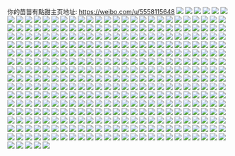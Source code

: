 你的苗苗有點甜主页地址: https://weibo.com/u/5558115648 
![](https://wx4.sinaimg.cn/mw2000/00649hMAly1h9in909psnj31ny1ny4qp.jpg) 
![](https://wx4.sinaimg.cn/mw2000/00649hMAly1h9in911dwzj31ei1eiwom.jpg) 
![](https://wx4.sinaimg.cn/mw2000/00649hMAly1h9in95bzjnj32c02c04qq.jpg) 
![](https://wx4.sinaimg.cn/mw2000/00649hMAly1h9in8z7au2j30l10k30z0.jpg) 
![](https://wx4.sinaimg.cn/mw2000/00649hMAly1h9ggdgt5l8j32c02c0kjl.jpg) 
![](https://wx4.sinaimg.cn/mw2000/00649hMAly1h9emw0cw22j32c02c0hdu.jpg) 
![](https://wx4.sinaimg.cn/mw2000/00649hMAly1h9emw4ixojj31rv1rv7wh.jpg) 
![](https://wx4.sinaimg.cn/mw2000/00649hMAly1h9dt4hj9eqj31ei1eigwb.jpg) 
![](https://wx4.sinaimg.cn/mw2000/00649hMAly1h94tg1msbjj30u00u0aii.jpg) 
![](https://wx4.sinaimg.cn/mw2000/00649hMAly1h928noibgoj30u00u0dlf.jpg) 
![](https://wx4.sinaimg.cn/mw2000/00649hMAly1h928nozasnj30u00u0tcl.jpg) 
![](https://wx4.sinaimg.cn/mw2000/00649hMAly1h928npm6phj30u00u0dm6.jpg) 
![](https://wx4.sinaimg.cn/mw2000/00649hMAly1h928nq78fzj30lc0sggqh.jpg) 
![](https://wx4.sinaimg.cn/mw2000/00649hMAly1h928o0li3fj30wq0u0wlm.jpg) 
![](https://wx4.sinaimg.cn/mw2000/00649hMAly1h928oe8aj9j30u00v37b3.jpg) 
![](https://wx4.sinaimg.cn/mw2000/00649hMAly1h928f6mfv0j30u011xaeb.jpg) 
![](https://wx4.sinaimg.cn/mw2000/00649hMAly1h9108jagrrj31o01o0b29.jpg) 
![](https://wx4.sinaimg.cn/mw2000/00649hMAly1h8wrovek08j312413i11s.jpg) 
![](https://wx4.sinaimg.cn/mw2000/00649hMAly1h8rrd7o2mhj30lc0sgk0d.jpg) 
![](https://wx4.sinaimg.cn/mw2000/00649hMAly1h8qddwwpwuj30u0140wox.jpg) 
![](https://wx4.sinaimg.cn/mw2000/00649hMAly1h8l1ttdot6j31o02807wh.jpg) 
![](https://wx4.sinaimg.cn/mw2000/00649hMAly1h8l1sjmeluj3140144dkk.jpg) 
![](https://wx4.sinaimg.cn/mw2000/00649hMAly1h8etm3pnxqj32c02c0qv5.jpg) 
![](https://wx4.sinaimg.cn/mw2000/00649hMAly1h8etm79jvmj32c02c0u0x.jpg) 
![](https://wx4.sinaimg.cn/mw2000/00649hMAly1h8etm5nns1j32c02c0hdt.jpg) 
![](https://wx4.sinaimg.cn/mw2000/00649hMAly1h8etmgnclhj30ph0qun1v.jpg) 
![](https://wx4.sinaimg.cn/mw2000/00649hMAly1h8etkvd71fj30v90y6jzq.jpg) 
![](https://wx4.sinaimg.cn/mw2000/00649hMAly1h8bx28uk6ej30wi1yc4qp.jpg) 
![](https://wx4.sinaimg.cn/mw2000/00649hMAly1h8afa5y1s9j32c02c01ky.jpg) 
![](https://wx4.sinaimg.cn/mw2000/00649hMAly1h7xyobjx6rj30vc15sqe2.jpg) 
![](https://wx4.sinaimg.cn/mw2000/00649hMAly1h7q1yq6klcj30u00u0gqv.jpg) 
![](https://wx4.sinaimg.cn/mw2000/00649hMAly1h7oi4xcck4j31o01o01kx.jpg) 
![](https://wx4.sinaimg.cn/mw2000/00649hMAly1h7mhj6t31yj31vm1otqol.jpg) 
![](https://wx4.sinaimg.cn/mw2000/00649hMAly1h7mhj683klj32c02c04qq.jpg) 
![](https://wx4.sinaimg.cn/mw2000/00649hMAly1h7egei7i75j32c02c0b29.jpg) 
![](https://wx4.sinaimg.cn/mw2000/00649hMAly1h7egfk72h5j32aw2awu0x.jpg) 
![](https://wx4.sinaimg.cn/mw2000/00649hMAly1h79r3cyr8vj31o01nen7p.jpg) 
![](https://wx4.sinaimg.cn/mw2000/00649hMAly1h79r37v4mpj32c02c0b29.jpg) 
![](https://wx4.sinaimg.cn/mw2000/00649hMAly1h79r3a0u59j31eh1ehaht.jpg) 
![](https://wx4.sinaimg.cn/mw2000/00649hMAly1h78j2q64h0j323c26wgr6.jpg) 
![](https://wx4.sinaimg.cn/mw2000/00649hMAly1h78j2rlm45j32782b7tgq.jpg) 
![](https://wx4.sinaimg.cn/mw2000/00649hMAly1h78j2o10clj32c02c0e81.jpg) 
![](https://wx4.sinaimg.cn/mw2000/00649hMAly1h78j2otl2tj32c02c0x6p.jpg) 
![](https://wx4.sinaimg.cn/mw2000/00649hMAly1h78j341l2dj30zg0zgagq.jpg) 
![](https://wx4.sinaimg.cn/mw2000/00649hMAly1h78j2vft83j30vc15ste0.jpg) 
![](https://wx4.sinaimg.cn/mw2000/00649hMAly1h73dnlxgflj30zg0zgwlg.jpg) 
![](https://wx4.sinaimg.cn/mw2000/00649hMAly1h73dnn6apnj3256256qv5.jpg) 
![](https://wx4.sinaimg.cn/mw2000/00649hMAly1h73dnqs7t2j32c0340tkg.jpg) 
![](https://wx4.sinaimg.cn/mw2000/00649hMAly1h73dno264qj32c02c01ky.jpg) 
![](https://wx4.sinaimg.cn/mw2000/00649hMAly1h71ak570lvj31o0280q9b.jpg) 
![](https://wx4.sinaimg.cn/mw2000/00649hMAly1h6tdvj3c45j30u00vbn4s.jpg) 
![](https://wx4.sinaimg.cn/mw2000/00649hMAly1h6tdvhxmloj30ut0u0gno.jpg) 
![](https://wx4.sinaimg.cn/mw2000/00649hMAly1h6tdvjta0pj30u00v5tdw.jpg) 
![](https://wx4.sinaimg.cn/mw2000/00649hMAly1h6tdvh7i9rj30u00u0gt1.jpg) 
![](https://wx4.sinaimg.cn/mw2000/00649hMAly1h6s7he4zg0j32c02dphdv.jpg) 
![](https://wx4.sinaimg.cn/mw2000/00649hMAly1h6l5gfynymj30u0140t9u.jpg) 
![](https://wx4.sinaimg.cn/mw2000/00649hMAly1h6l5gfopvvj30u00u077t.jpg) 
![](https://wx4.sinaimg.cn/mw2000/00649hMAly1h6k58og2cfj31o0280u0x.jpg) 
![](https://wx4.sinaimg.cn/mw2000/00649hMAly1h6dd85nqg0j30u00u0439.jpg) 
![](https://wx4.sinaimg.cn/mw2000/00649hMAly1h65scri7uuj30u0140wml.jpg) 
![](https://wx4.sinaimg.cn/mw2000/00649hMAly1h65sctyzcfj30u00u0tdf.jpg) 
![](https://wx4.sinaimg.cn/mw2000/00649hMAly1h62yyh5jsxj30u0140475.jpg) 
![](https://wx4.sinaimg.cn/mw2000/00649hMAly1h61x40qmt9j30wi0km41i.jpg) 
![](https://wx4.sinaimg.cn/mw2000/00649hMAly1h61pde0u14j30wi0z3n5k.jpg) 
![](https://wx4.sinaimg.cn/mw2000/00649hMAly1h61pgajb1mj30wi1977ft.jpg) 
![](https://wx4.sinaimg.cn/mw2000/00649hMAly1h61pf3krp1j32c02c0hdt.jpg) 
![](https://wx4.sinaimg.cn/mw2000/00649hMAly1h61pdg3fesj31o02800us.jpg) 
![](https://wx4.sinaimg.cn/mw2000/00649hMAly1h60atu462hj30u00u0jwx.jpg) 
![](https://wx4.sinaimg.cn/mw2000/00649hMAly1h5ve7o0e6dj30u00u0gsu.jpg) 
![](https://wx4.sinaimg.cn/mw2000/00649hMAly1h5qrudx39vj30u00u0tdx.jpg) 
![](https://wx4.sinaimg.cn/mw2000/00649hMAly1h5qrup7xnxj30u00u0n59.jpg) 
![](https://wx4.sinaimg.cn/mw2000/00649hMAly1h5qruk95oij30u0140n09.jpg) 
![](https://wx4.sinaimg.cn/mw2000/00649hMAly1h5hwb66guij32c02c0u10.jpg) 
![](https://wx4.sinaimg.cn/mw2000/00649hMAly1h5fkke9qd3j31o0280u0x.jpg) 
![](https://wx4.sinaimg.cn/mw2000/00649hMAly1h4pv2k1e1bj30u00u0jvl.jpg) 
![](https://wx4.sinaimg.cn/mw2000/00649hMAly1h4pv2l4l3lj30u20u0dn8.jpg) 
![](https://wx4.sinaimg.cn/mw2000/00649hMAly1h4pv2khn8yj30jv0sgado.jpg) 
![](https://wx4.sinaimg.cn/mw2000/00649hMAly1h40ytz5a6dj32c02c0x6p.jpg) 
![](https://wx4.sinaimg.cn/mw2000/00649hMAly1h40yu0lsskj32c02c0e82.jpg) 
![](https://wx4.sinaimg.cn/mw2000/00649hMAly1h40yty1zryj32c02c0e82.jpg) 
![](https://wx4.sinaimg.cn/mw2000/00649hMAly1h3slzrmmklj30u20u07al.jpg) 
![](https://wx4.sinaimg.cn/mw2000/00649hMAly1h3slzx2gy5j30u20u0qaz.jpg) 
![](https://wx4.sinaimg.cn/mw2000/00649hMAly1h3smrhp8a0j30u20u0dou.jpg) 
![](https://wx4.sinaimg.cn/mw2000/00649hMAly1h3smrijbirj30u20u0gr6.jpg) 
![](https://wx4.sinaimg.cn/mw2000/00649hMAly1h3smrj0rkdj30u20u0tgq.jpg) 
![](https://wx4.sinaimg.cn/mw2000/00649hMAly1h3slzomu71j30u013yn7b.jpg) 
![](https://wx4.sinaimg.cn/mw2000/00649hMAly1h3sms0oodvj30u20u0wkx.jpg) 
![](https://wx4.sinaimg.cn/mw2000/00649hMAly1h3slzmonivj30u20u0qch.jpg) 
![](https://wx4.sinaimg.cn/mw2000/00649hMAly1h3slzkjg5hj30u20u0th9.jpg) 
![](https://wx4.sinaimg.cn/mw2000/00649hMAly1h3r8ccboqrj30u0140dn9.jpg) 
![](https://wx4.sinaimg.cn/mw2000/00649hMAly1h3r8ccucn4j30u00u0aei.jpg) 
![](https://wx4.sinaimg.cn/mw2000/00649hMAly1h3aloljgsaj31400u0agn.jpg) 
![](https://wx4.sinaimg.cn/mw2000/00649hMAly1h3alol8771j30u00u0tea.jpg) 
![](https://wx4.sinaimg.cn/mw2000/00649hMAly1h3alpvosroj30u014045v.jpg) 
![](https://wx4.sinaimg.cn/mw2000/00649hMAly1h35q8hh6bsj30u00u0n49.jpg) 
![](https://wx4.sinaimg.cn/mw2000/00649hMAly1h35q8i3i7xj30u00u00zx.jpg) 
![](https://wx4.sinaimg.cn/mw2000/00649hMAly1h35q8ir17lj30u00u0qf8.jpg) 
![](https://wx4.sinaimg.cn/mw2000/00649hMAly1h30ocssg0dj30zk0zktja.jpg) 
![](https://wx4.sinaimg.cn/mw2000/00649hMAly1h30oct47roj30zk0zk46b.jpg) 
![](https://wx4.sinaimg.cn/mw2000/00649hMAly1h30ocshzmcj30zk0zk101.jpg) 
![](https://wx4.sinaimg.cn/mw2000/00649hMAly1h30octe4fsj30zk0zkqcg.jpg) 
![](https://wx4.sinaimg.cn/mw2000/00649hMAly1h30octltfcj30zk0zkjwl.jpg) 
![](https://wx4.sinaimg.cn/mw2000/00649hMAly1h30octtoofj30zk0zkqct.jpg) 
![](https://wx4.sinaimg.cn/mw2000/00649hMAly1h30ocu34wuj30zk0zkk0k.jpg) 
![](https://wx4.sinaimg.cn/mw2000/00649hMAly1h30ocujep1j30zk0zkwir.jpg) 
![](https://wx4.sinaimg.cn/mw2000/00649hMAly1h30ocua0qkj30zk0zkteq.jpg) 
![](https://wx4.sinaimg.cn/mw2000/00649hMAly1h2xr04qm14j30u00u07eb.jpg) 
![](https://wx4.sinaimg.cn/mw2000/00649hMAly1h2xr03kv17j30u00u0tgf.jpg) 
![](https://wx4.sinaimg.cn/mw2000/00649hMAly1h2xr053unqj30u00u0aiz.jpg) 
![](https://wx4.sinaimg.cn/mw2000/00649hMAly1h2xr0452aej30u00u0460.jpg) 
![](https://wx4.sinaimg.cn/mw2000/00649hMAly1h2xr05wm5uj30u01407do.jpg) 
![](https://wx4.sinaimg.cn/mw2000/00649hMAly1h2xr04idymj30u00u0dlr.jpg) 
![](https://wx4.sinaimg.cn/mw2000/00649hMAly1h2xr05j6bfj30u00u0gtx.jpg) 
![](https://wx4.sinaimg.cn/mw2000/00649hMAly1h2xr067lbij30u00u0472.jpg) 
![](https://wx4.sinaimg.cn/mw2000/00649hMAly1h2xr0hozg0j30u00u0wnz.jpg) 
![](https://wx4.sinaimg.cn/mw2000/00649hMAly1h2pmnn9qxjj30u00u2wlh.jpg) 
![](https://wx4.sinaimg.cn/mw2000/00649hMAly1h2pmnducufj30u00u0tgb.jpg) 
![](https://wx4.sinaimg.cn/mw2000/00649hMAly1h2pmned0wuj30u10u0n41.jpg) 
![](https://wx4.sinaimg.cn/mw2000/00649hMAly1h2pmnmtfrtj30u00u0jyo.jpg) 
![](https://wx4.sinaimg.cn/mw2000/00649hMAly1h2pmny9w4fj30n00rudkx.jpg) 
![](https://wx4.sinaimg.cn/mw2000/00649hMAly1h2pmneoccgj30u00u0n5c.jpg) 
![](https://wx4.sinaimg.cn/mw2000/00649hMAly1h2ljl0exf9j30u01sydpy.jpg) 
![](https://wx4.sinaimg.cn/mw2000/00649hMAly1h2dzae0lzbj30u00uvqdn.jpg) 
![](https://wx4.sinaimg.cn/mw2000/00649hMAly1h2dzadmpskj30u00u0aku.jpg) 
![](https://wx4.sinaimg.cn/mw2000/00649hMAly1h2dzae754fj30u00u0qdp.jpg) 
![](https://wx4.sinaimg.cn/mw2000/00649hMAly1h1pop4p2ekj30u00u07b4.jpg) 
![](https://wx4.sinaimg.cn/mw2000/00649hMAly1h16o7jwfnej30u0140ahl.jpg) 
![](https://wx4.sinaimg.cn/mw2000/00649hMAly1h0j465yq52j30u00u0q5i.jpg) 
![](https://wx4.sinaimg.cn/mw2000/00649hMAly1gzr11dqbjzj30u00wzjul.jpg) 
![](https://wx4.sinaimg.cn/mw2000/00649hMAly1gzeg7wf71dj30u00u0q9c.jpg) 
![](https://wx4.sinaimg.cn/mw2000/00649hMAly1gz66tjrfgfj30u00wzjul.jpg) 
![](https://wx4.sinaimg.cn/mw2000/00649hMAly1gz66tjxhb8j30u00u0q6h.jpg) 
![](https://wx4.sinaimg.cn/mw2000/00649hMAly1gytpbajf8zj32c02c04qp.jpg) 
![](https://wx4.sinaimg.cn/mw2000/00649hMAly1gytpbdml90j32c02c01kz.jpg) 
![](https://wx4.sinaimg.cn/mw2000/00649hMAly1gytpb9ol57j32c02bzhdt.jpg) 
![](https://wx4.sinaimg.cn/mw2000/00649hMAly1gwo8l42s6wj30u00u0qan.jpg) 
![](https://wx4.sinaimg.cn/mw2000/00649hMAly1gwlv8c6qtlj30u019079b.jpg) 
![](https://wx4.sinaimg.cn/mw2000/00649hMAly1gwlv8btimlj30u0190jwj.jpg) 
![](https://wx4.sinaimg.cn/mw2000/00649hMAly1gwlv8chvg5j30u0190q7p.jpg) 
![](https://wx4.sinaimg.cn/mw2000/00649hMAly1gwlv8cvu32j30u01900xe.jpg) 
![](https://wx4.sinaimg.cn/mw2000/00649hMAly1gwh27w76gij30u00u0n46.jpg) 
![](https://wx4.sinaimg.cn/mw2000/00649hMAgy1gwfi9ugjo1j30u00u00x0.jpg) 
![](https://wx4.sinaimg.cn/mw2000/00649hMAgy1gwfia0dib1j30u00u0gqi.jpg) 
![](https://wx4.sinaimg.cn/mw2000/00649hMAly1gw6y0uw9otj30u00udgue.jpg) 
![](https://wx4.sinaimg.cn/mw2000/00649hMAly1gw6y0uh14mj30u00u0dq0.jpg) 
![](https://wx4.sinaimg.cn/mw2000/00649hMAly1gvzokshd7wj30u00u0tfy.jpg) 
![](https://wx4.sinaimg.cn/mw2000/00649hMAly1gvzokqs28qj30u10u00zy.jpg) 
![](https://wx4.sinaimg.cn/mw2000/00649hMAly1gvzokststfj30u00u0443.jpg) 
![](https://wx4.sinaimg.cn/mw2000/00649hMAly1gvzoktm3nij30u00u0dlq.jpg) 
![](https://wx4.sinaimg.cn/mw2000/00649hMAly1gvzokp14r1j30u00u046m.jpg) 
![](https://wx4.sinaimg.cn/mw2000/00649hMAly1gvzokuc71lj30u00u0gre.jpg) 
![](https://wx4.sinaimg.cn/mw2000/00649hMAly1gvzokrzx97j30u00u0gsp.jpg) 
![](https://wx4.sinaimg.cn/mw2000/00649hMAly1gvzolekk2dj30u00u0jzk.jpg) 
![](https://wx4.sinaimg.cn/mw2000/00649hMAly1gvzokt5n6jj30u00u0wjr.jpg) 
![](https://wx4.sinaimg.cn/mw2000/00649hMAly1gvhi7b17p4j60u00u0wkt02.jpg) 
![](https://wx4.sinaimg.cn/mw2000/00649hMAly1gvhi786x1uj60u10u046y02.jpg) 
![](https://wx4.sinaimg.cn/mw2000/00649hMAly1gvhi7efz92j60u00u045902.jpg) 
![](https://wx4.sinaimg.cn/mw2000/00649hMAly1gvhi7dsexcj30u00u07dt.jpg) 
![](https://wx4.sinaimg.cn/mw2000/00649hMAly1gvhi79g5ftj60u00u0aib02.jpg) 
![](https://wx4.sinaimg.cn/mw2000/00649hMAly1gvhi9s1pq1j60u00u0tfy02.jpg) 
![](https://wx4.sinaimg.cn/mw2000/00649hMAly1gvhi78o3u3j60u00u0gpy02.jpg) 
![](https://wx4.sinaimg.cn/mw2000/00649hMAly1gvhi7crmttj60u00v0k0202.jpg) 
![](https://wx4.sinaimg.cn/mw2000/00649hMAly1gvhi7ah2blj30u00urafz.jpg) 
![](https://wx4.sinaimg.cn/mw2000/00649hMAly1gv84h4199uj615o2c8qv502.jpg) 
![](https://wx4.sinaimg.cn/mw2000/00649hMAly1gv84h2txt5j615o29jhdt02.jpg) 
![](https://wx4.sinaimg.cn/mw2000/00649hMAly1gv84h8rneqj615o29k4qp02.jpg) 
![](https://wx4.sinaimg.cn/mw2000/00649hMAly1gv84hc1su8j615o1zce8102.jpg) 
![](https://wx4.sinaimg.cn/mw2000/00649hMAly1gv84hckk8oj615o298kjl02.jpg) 
![](https://wx4.sinaimg.cn/mw2000/00649hMAly1gv84h5uw74j615o2bcqv502.jpg) 
![](https://wx4.sinaimg.cn/mw2000/00649hMAly1gv84ha6sh8j615o27zb2902.jpg) 
![](https://wx4.sinaimg.cn/mw2000/00649hMAly1gv84haviufj615o2bchdt02.jpg) 
![](https://wx4.sinaimg.cn/mw2000/00649hMAly1gv84hba9s9j615o2k3ke902.jpg) 
![](https://wx4.sinaimg.cn/mw2000/00649hMAly1gv18rre26oj31fk1hqtsu.jpg) 
![](https://wx4.sinaimg.cn/mw2000/00649hMAly1gv186d5rn7j62c02c0x6p02.jpg) 
![](https://wx4.sinaimg.cn/mw2000/00649hMAly1gv186grfh2j62c02c0u0y02.jpg) 
![](https://wx4.sinaimg.cn/mw2000/00649hMAly1gv186lve2fj62c02c0kjm02.jpg) 
![](https://wx4.sinaimg.cn/mw2000/00649hMAly1gv186o6xk5j62c02c0e8202.jpg) 
![](https://wx4.sinaimg.cn/mw2000/00649hMAly1gv186imd9rj32c02c01ky.jpg) 
![](https://wx4.sinaimg.cn/mw2000/00649hMAly1gv186c74npj60lc0sggu302.jpg) 
![](https://wx4.sinaimg.cn/mw2000/00649hMAly1gv186epw82j62c02c0hdt02.jpg) 
![](https://wx4.sinaimg.cn/mw2000/00649hMAly1gv186jztmwj32c02c0npd.jpg) 
![](https://wx4.sinaimg.cn/mw2000/00649hMAly1gufu3o9czoj60u00u0tgj02.jpg) 
![](https://wx4.sinaimg.cn/mw2000/00649hMAly1gufu3omcydj60u00u018w02.jpg) 
![](https://wx4.sinaimg.cn/mw2000/00649hMAly1gufu3qbke1j60u00u07d302.jpg) 
![](https://wx4.sinaimg.cn/mw2000/00649hMAly1gufu3r4eqfj60u00u0dm702.jpg) 
![](https://wx4.sinaimg.cn/mw2000/00649hMAly1gufu4arlauj60u00u07fi02.jpg) 
![](https://wx4.sinaimg.cn/mw2000/00649hMAly1gufu3qrcg7j60u00v1k1l02.jpg) 
![](https://wx4.sinaimg.cn/mw2000/00649hMAly1gufu3py15zj60u00u0dp002.jpg) 
![](https://wx4.sinaimg.cn/mw2000/00649hMAly1gufu3phb8bj60u00u0jxs02.jpg) 
![](https://wx4.sinaimg.cn/mw2000/00649hMAly1gufu4by2xbj60u00u011c02.jpg) 
![](https://wx4.sinaimg.cn/mw2000/00649hMAly1gtyity35dzj60u00u010102.jpg) 
![](https://wx4.sinaimg.cn/mw2000/00649hMAly1gtyitxp8nij60u00u0dkx02.jpg) 
![](https://wx4.sinaimg.cn/mw2000/00649hMAly1gtyityerpij60u00u0tej02.jpg) 
![](https://wx4.sinaimg.cn/mw2000/00649hMAly1gtyitz6qdrj60u00u047e02.jpg) 
![](https://wx4.sinaimg.cn/mw2000/00649hMAly1gte7mnfjoij32c02c0b2a.jpg) 
![](https://wx4.sinaimg.cn/mw2000/00649hMAly1gte7mqb4knj32c02c0x6p.jpg) 
![](https://wx4.sinaimg.cn/mw2000/00649hMAly1gte7mvza88j32c02c0npe.jpg) 
![](https://wx4.sinaimg.cn/mw2000/00649hMAly1gte7mysukwj32c02c0qv5.jpg) 
![](https://wx4.sinaimg.cn/mw2000/00649hMAly1gte7onihv0j32c02c0e81.jpg) 
![](https://wx4.sinaimg.cn/mw2000/00649hMAly1gte7nhqhcpj32c02c0u0x.jpg) 
![](https://wx4.sinaimg.cn/mw2000/00649hMAly1gte7mrxkcwj32c0340b1a.jpg) 
![](https://wx4.sinaimg.cn/mw2000/00649hMAly1gte7mst7jcj30x70x77bh.jpg) 
![](https://wx4.sinaimg.cn/mw2000/00649hMAly1gte7py5lybj31o01o07wh.jpg) 
![](https://wx4.sinaimg.cn/mw2000/00649hMAly1gt2m2fj7ikj32c02c0b2a.jpg) 
![](https://wx4.sinaimg.cn/mw2000/00649hMAly1gt2m2htynaj32c02c0e82.jpg) 
![](https://wx4.sinaimg.cn/mw2000/00649hMAly1gt2m2kimpfj32c02c0u0x.jpg) 
![](https://wx4.sinaimg.cn/mw2000/00649hMAly1gt2m3urb4kj32c02c04qq.jpg) 
![](https://wx4.sinaimg.cn/mw2000/00649hMAly1gt2m2dukfnj32c02c0kjl.jpg) 
![](https://wx4.sinaimg.cn/mw2000/00649hMAly1gt2m2m6pmnj32c02c01ky.jpg) 
![](https://wx4.sinaimg.cn/mw2000/00649hMAly1gt2m3sumksj33402c0b2a.jpg) 
![](https://wx4.sinaimg.cn/mw2000/00649hMAly1gt2m3wiq58j32c02c0qv5.jpg) 
![](https://wx4.sinaimg.cn/mw2000/00649hMAly1gt2m3xpggcj31o01o04qp.jpg) 
![](https://wx4.sinaimg.cn/mw2000/00649hMAly1gsvqyz09r9j328b28bx6p.jpg) 
![](https://wx4.sinaimg.cn/mw2000/00649hMAly1gsvqz6ciodj32c02c07wi.jpg) 
![](https://wx4.sinaimg.cn/mw2000/00649hMAly1gsvqz01wb7j32c02c0hdu.jpg) 
![](https://wx4.sinaimg.cn/mw2000/00649hMAly1gsvqz3canij62c02c0u0x02.jpg) 
![](https://wx4.sinaimg.cn/mw2000/00649hMAly1gsvqz1wgrxj32c02c01kz.jpg) 
![](https://wx4.sinaimg.cn/mw2000/00649hMAly1gsvqz4rdfgj62c02c04qq02.jpg) 
![](https://wx4.sinaimg.cn/mw2000/00649hMAly1gsvqz7u1xnj32c03401ky.jpg) 
![](https://wx4.sinaimg.cn/mw2000/00649hMAly1gsvqzqgnj8j30u00u0wmc.jpg) 
![](https://wx4.sinaimg.cn/mw2000/00649hMAly1gsvqz8t3g1j32c02c0qv5.jpg) 
![](https://wx4.sinaimg.cn/mw2000/00649hMAly1grwtf0pusuj30u0141wlq.jpg) 
![](https://wx4.sinaimg.cn/mw2000/00649hMAly1grwteyjsvgj30u00u0105.jpg) 
![](https://wx4.sinaimg.cn/mw2000/00649hMAly1grwtf038arj60u00u0k1102.jpg) 
![](https://wx4.sinaimg.cn/mw2000/00649hMAly1grs9n914k6j30u00u0gu1.jpg) 
![](https://wx4.sinaimg.cn/mw2000/00649hMAly1grs9lz4r6dj30u00u00y1.jpg) 
![](https://wx4.sinaimg.cn/mw2000/00649hMAly1grs9rkwngkj30u00u0wki.jpg) 
![](https://wx4.sinaimg.cn/mw2000/00649hMAly1grs9n2m4oqj30u00u043z.jpg) 
![](https://wx4.sinaimg.cn/mw2000/00649hMAly1grs9mgr81cj30u00u045l.jpg) 
![](https://wx4.sinaimg.cn/mw2000/00649hMAly1grs9mu2pvbj30u00u0449.jpg) 
![](https://wx4.sinaimg.cn/mw2000/00649hMAly1grs9mmt4wxj30u00u0dkm.jpg) 
![](https://wx4.sinaimg.cn/mw2000/00649hMAly1grs9my9mqaj30u00u079z.jpg) 
![](https://wx4.sinaimg.cn/mw2000/00649hMAly1grs9ndyex5j60u00v5tel02.jpg) 
![](https://wx4.sinaimg.cn/mw2000/00649hMAly1grkckgp7u6j30u00u0107.jpg) 
![](https://wx4.sinaimg.cn/mw2000/00649hMAly1grkckfqpiij30u00u0dpx.jpg) 
![](https://wx4.sinaimg.cn/mw2000/00649hMAly1grkckhspw6j30u00u0qam.jpg) 
![](https://wx4.sinaimg.cn/mw2000/00649hMAly1grcypvlxtqj30u0191k2z.jpg) 
![](https://wx4.sinaimg.cn/mw2000/00649hMAly1grcypv4lfbj30t70t7wlp.jpg) 
![](https://wx4.sinaimg.cn/mw2000/00649hMAly1grcypwce9uj30u0190k2k.jpg) 
![](https://wx4.sinaimg.cn/mw2000/00649hMAly1grcypy2887j30u00u0gum.jpg) 
![](https://wx4.sinaimg.cn/mw2000/00649hMAly1grcypyino1j30to0toqax.jpg) 
![](https://wx4.sinaimg.cn/mw2000/00649hMAly1grcyput36tj30u00u0n4i.jpg) 
![](https://wx4.sinaimg.cn/mw2000/00649hMAly1grcyq8ga32j30u00u0n80.jpg) 
![](https://wx4.sinaimg.cn/mw2000/00649hMAly1grcypzecfgj30u00uoaj8.jpg) 
![](https://wx4.sinaimg.cn/mw2000/00649hMAly1grcyq8umvvj30u00u0th1.jpg) 
![](https://wx4.sinaimg.cn/mw2000/00649hMAly1gqxet7f3pvj30u00u0aek.jpg) 
![](https://wx4.sinaimg.cn/mw2000/00649hMAly1gqxeqgy8xij30u00u07cg.jpg) 
![](https://wx4.sinaimg.cn/mw2000/00649hMAly1gqxepnum38j30u00u0wkd.jpg) 
![](https://wx4.sinaimg.cn/mw2000/00649hMAly1gqxepp4ygaj30u00u0gvd.jpg) 
![](https://wx4.sinaimg.cn/mw2000/00649hMAly1gqxeptv4mbj30u00u0dl2.jpg) 
![](https://wx4.sinaimg.cn/mw2000/00649hMAly1gqxeri5mmrj30u00un144.jpg) 
![](https://wx4.sinaimg.cn/mw2000/00649hMAly1gqxes5805mj30u00u0gq7.jpg) 
![](https://wx4.sinaimg.cn/mw2000/00649hMAly1gqxepo70t2j30u00u0gw1.jpg) 
![](https://wx4.sinaimg.cn/mw2000/00649hMAly1gqxepoq6a6j30u00u0wkk.jpg) 
![](https://wx4.sinaimg.cn/mw2000/00649hMAly1gqvmy2fxalj30u00u0wou.jpg) 
![](https://wx4.sinaimg.cn/mw2000/00649hMAly1gqvmy2waihj30u00u0jyb.jpg) 
![](https://wx4.sinaimg.cn/mw2000/00649hMAly1gqvmy39tvjj30u00u043i.jpg) 
![](https://wx4.sinaimg.cn/mw2000/00649hMAly1gqvmy4z52jj30u00u0tey.jpg) 
![](https://wx4.sinaimg.cn/mw2000/00649hMAly1gqvmy4bh0ij30u00u045l.jpg) 
![](https://wx4.sinaimg.cn/mw2000/00649hMAly1gqvmy5g36qj30u00u0k08.jpg) 
![](https://wx4.sinaimg.cn/mw2000/00649hMAly1gqvmy63392j30u00u044g.jpg) 
![](https://wx4.sinaimg.cn/mw2000/00649hMAly1gqvmy5scfbj31400u044v.jpg) 
![](https://wx4.sinaimg.cn/mw2000/00649hMAly1gqvmy72qunj30u00u0afc.jpg) 
![](https://wx4.sinaimg.cn/mw2000/00649hMAly1gq9oeovawsj30n11wrnfr.jpg) 
![](https://wx4.sinaimg.cn/mw2000/00649hMAly1gq9oeq20fqj30rs28p1kx.jpg) 
![](https://wx4.sinaimg.cn/mw2000/00649hMAly1gq9oenilp7j30rs24etzs.jpg) 
![](https://wx4.sinaimg.cn/mw2000/00649hMAly1gq9ofj13qcj30u00xvaj8.jpg) 
![](https://wx4.sinaimg.cn/mw2000/00649hMAly1gq9oeqlk3wj30u00u0k3b.jpg) 
![](https://wx4.sinaimg.cn/mw2000/00649hMAly1gq9oeqxqt2j30u00u0jwt.jpg) 
![](https://wx4.sinaimg.cn/mw2000/00649hMAly1gq20ansbamj32c02c0u0x.jpg) 
![](https://wx4.sinaimg.cn/mw2000/00649hMAly1gq20apffsqj30u00u0wkk.jpg) 
![](https://wx4.sinaimg.cn/mw2000/00649hMAly1gq20alreutj33402c07wi.jpg) 
![](https://wx4.sinaimg.cn/mw2000/00649hMAly1gq20af848dj32c02c04qp.jpg) 
![](https://wx4.sinaimg.cn/mw2000/00649hMAly1gq20aeqst3j30tu0tuq7n.jpg) 
![](https://wx4.sinaimg.cn/mw2000/00649hMAly1gq20ab5y9xj32c02c0x6q.jpg) 
![](https://wx4.sinaimg.cn/mw2000/00649hMAly1gq20ah5evnj32c02c0b2a.jpg) 
![](https://wx4.sinaimg.cn/mw2000/00649hMAly1gq20ajulhmj31ye2ockjl.jpg) 
![](https://wx4.sinaimg.cn/mw2000/00649hMAly1gq20adjmipj32c02c07wh.jpg) 
![](https://wx4.sinaimg.cn/mw2000/00649hMAly1gpwc8mk1x1j30u00u0dn9.jpg) 
![](https://wx4.sinaimg.cn/mw2000/00649hMAly1gpwc8yb6cij30u00vajxl.jpg) 
![](https://wx4.sinaimg.cn/mw2000/00649hMAly1gpwc8l2pmyj30v00u07dc.jpg) 
![](https://wx4.sinaimg.cn/mw2000/00649hMAly1gpwc8lbbnjj30u00u079p.jpg) 
![](https://wx4.sinaimg.cn/mw2000/00649hMAly1gpwc8mtqoqj30u00u0k2p.jpg) 
![](https://wx4.sinaimg.cn/mw2000/00649hMAly1gpwc8lmficj30u00u07bv.jpg) 
![](https://wx4.sinaimg.cn/mw2000/00649hMAly1gpwc8lyfhwj30qa0qajwt.jpg) 
![](https://wx4.sinaimg.cn/mw2000/00649hMAly1gpwc8m7w4qj30tx0tx0ws.jpg) 
![](https://wx4.sinaimg.cn/mw2000/00649hMAly1gpwc8n2znij31880u0teh.jpg) 
![](https://wx4.sinaimg.cn/mw2000/00649hMAly1gptqarnqy4j30u01m0an0.jpg) 
![](https://wx4.sinaimg.cn/mw2000/00649hMAly1gptqas1d04j30u00u0dno.jpg) 
![](https://wx4.sinaimg.cn/mw2000/00649hMAly1gptqasd24gj30u00u0agl.jpg) 
![](https://wx4.sinaimg.cn/mw2000/00649hMAly1gptqar7ohyj30u00u0ago.jpg) 
![](https://wx4.sinaimg.cn/mw2000/00649hMAly1gpebq8cgxlj30u00u0gri.jpg) 
![](https://wx4.sinaimg.cn/mw2000/00649hMAly1gpebq2y094j30uy0tjdl9.jpg) 
![](https://wx4.sinaimg.cn/mw2000/00649hMAly1gpebldsvxoj30u00u0tfq.jpg) 
![](https://wx4.sinaimg.cn/mw2000/00649hMAly1gpeblxi33yj30u0140q9e.jpg) 
![](https://wx4.sinaimg.cn/mw2000/00649hMAly1gp9uokivekj30u00u07cc.jpg) 
![](https://wx4.sinaimg.cn/mw2000/00649hMAly1gp9uoktskxj30u00u0aiw.jpg) 
![](https://wx4.sinaimg.cn/mw2000/00649hMAly1gp9uok70m4j30u00u0dqc.jpg) 
![](https://wx4.sinaimg.cn/mw2000/00649hMAly1gp9uol3m8rj30u00u0wk8.jpg) 
![](https://wx4.sinaimg.cn/mw2000/00649hMAly1gp9uom0npoj30u00u0dl0.jpg) 
![](https://wx4.sinaimg.cn/mw2000/00649hMAly1gp9uoqhln9j30u00u0wlg.jpg) 
![](https://wx4.sinaimg.cn/mw2000/00649hMAly1gow47gdl72j30u00u0jya.jpg) 
![](https://wx4.sinaimg.cn/mw2000/00649hMAly1gow47h1dh1j30u00u0dl0.jpg) 
![](https://wx4.sinaimg.cn/mw2000/00649hMAly1gow47hpt3pj30u00u00y3.jpg) 
![](https://wx4.sinaimg.cn/mw2000/00649hMAly1gow47i4kyxj30u00u0dms.jpg) 
![](https://wx4.sinaimg.cn/mw2000/00649hMAly1gow47hcgcxj30u00u0gsp.jpg) 
![](https://wx4.sinaimg.cn/mw2000/00649hMAly1gow47goadrj30u00u0n32.jpg) 
![](https://wx4.sinaimg.cn/mw2000/00649hMAly1gorppubq7ej30u00u0ad9.jpg) 
![](https://wx4.sinaimg.cn/mw2000/00649hMAly1gorppu0o3bj30u0140aih.jpg) 
![](https://wx4.sinaimg.cn/mw2000/00649hMAly1gorpq72z5vj30u00u0124.jpg) 
![](https://wx4.sinaimg.cn/mw2000/00649hMAly1golqfs3lroj30q00yogvx.jpg) 
![](https://wx4.sinaimg.cn/mw2000/00649hMAly1golqg9l54dj30u00u07b5.jpg) 
![](https://wx4.sinaimg.cn/mw2000/00649hMAly1golqfwz3obj30po0yogvh.jpg) 
![](https://wx4.sinaimg.cn/mw2000/00649hMAly1goaflk5ichj32c02c04qp.jpg) 
![](https://wx4.sinaimg.cn/mw2000/00649hMAly1goaflnhdw7j32c02c0qv5.jpg) 
![](https://wx4.sinaimg.cn/mw2000/00649hMAly1goaflqy7v4j32c02c0e81.jpg) 
![](https://wx4.sinaimg.cn/mw2000/00649hMAly1goaflu80p3j32c02c04qp.jpg) 
![](https://wx4.sinaimg.cn/mw2000/00649hMAly1goaflvw9ufj31z81z8now.jpg) 
![](https://wx4.sinaimg.cn/mw2000/00649hMAly1goafly6gbxj324821mb29.jpg) 
![](https://wx4.sinaimg.cn/mw2000/00649hMAly1goafle3vwkj32c02c07wh.jpg) 
![](https://wx4.sinaimg.cn/mw2000/00649hMAly1goafm21eckj311e0isn42.jpg) 
![](https://wx4.sinaimg.cn/mw2000/00649hMAly1goafm4392dj31o01o0hdt.jpg) 
![](https://wx4.sinaimg.cn/mw2000/00649hMAly1gm79u9m0kej32801o0x6q.jpg) 
![](https://wx4.sinaimg.cn/mw2000/00649hMAly1gm79uf8415j32c02c0b29.jpg) 
![](https://wx4.sinaimg.cn/mw2000/00649hMAly1gm79uafksxj319s0qaq8q.jpg) 
![](https://wx4.sinaimg.cn/mw2000/00649hMAly1gm79ub9nodj30on0xpwyp.jpg) 
![](https://wx4.sinaimg.cn/mw2000/00649hMAly1gm79uux998j314010udpm.jpg) 
![](https://wx4.sinaimg.cn/mw2000/00649hMAly1gm79uc7lurj30xo0p97c5.jpg) 
![](https://wx4.sinaimg.cn/mw2000/00649hMAly1gm79uhy9dij32c02c04qp.jpg) 
![](https://wx4.sinaimg.cn/mw2000/00649hMAly1gm79v0zcv4j314r14v4bi.jpg) 
![](https://wx4.sinaimg.cn/mw2000/00649hMAly1gm79v1niwfj30x20x2ak0.jpg) 
![](https://wx4.sinaimg.cn/mw2000/00649hMAly1glmhsvqnzvj32c02c01kz.jpg) 
![](https://wx4.sinaimg.cn/mw2000/00649hMAly1glmhstjbo9j32c02c07wh.jpg) 
![](https://wx4.sinaimg.cn/mw2000/00649hMAly1glmhsx50iij32c02c07wj.jpg) 
![](https://wx4.sinaimg.cn/mw2000/00649hMAly1glmhszqm4wj31sc1sc7wh.jpg) 
![](https://wx4.sinaimg.cn/mw2000/00649hMAly1glmhsyveccj32c02c0npg.jpg) 
![](https://wx4.sinaimg.cn/mw2000/00649hMAly1glmht11bblj32c02c04qq.jpg) 
![](https://wx4.sinaimg.cn/mw2000/00649hMAly1glmhu4pbhcj32c02c0npg.jpg) 
![](https://wx4.sinaimg.cn/mw2000/00649hMAly1glmht2wm9hj32c02c07wh.jpg) 
![](https://wx4.sinaimg.cn/mw2000/00649hMAly1glmht240qsj32c02c04qq.jpg) 
![](https://wx4.sinaimg.cn/mw2000/00649hMAly1gky5y1wsrfj32c02c0npd.jpg) 
![](https://wx4.sinaimg.cn/mw2000/00649hMAly1gk2fld9ud8j30ru1hmk5h.jpg) 
![](https://wx4.sinaimg.cn/mw2000/00649hMAly1gk2fldvz3kj30ru1jo7he.jpg) 
![](https://wx4.sinaimg.cn/mw2000/00649hMAly1gk2flfmlh8j30ru1jodsd.jpg) 
![](https://wx4.sinaimg.cn/mw2000/00649hMAly1gk2flcw8n5j30ru1jo4ea.jpg) 
![](https://wx4.sinaimg.cn/mw2000/00649hMAly1gj687v0qfxj30q30w8woa.jpg) 
![](https://wx4.sinaimg.cn/mw2000/00649hMAly1gj687v9ldjj30u00u0dhy.jpg) 
![](https://wx4.sinaimg.cn/mw2000/00649hMAly1gj688mpcjoj32c02c0npd.jpg) 
![](https://wx4.sinaimg.cn/mw2000/00649hMAly1gj688lzgqpj32c02c07wh.jpg) 
![](https://wx4.sinaimg.cn/mw2000/00649hMAly1gj688o1c95j31mb1mb1kx.jpg) 
![](https://wx4.sinaimg.cn/mw2000/00649hMAly1gj687udb4dj32c02c0qv5.jpg) 
![](https://wx4.sinaimg.cn/mw2000/00649hMAly1gj688nornrj31o01o04qp.jpg) 
![](https://wx4.sinaimg.cn/mw2000/00649hMAly1gj688l8mrxj32c02c0npd.jpg) 
![](https://wx4.sinaimg.cn/mw2000/00649hMAly1gj688n679qj31o01o01kx.jpg) 
![](https://wx4.sinaimg.cn/mw2000/00649hMAly1gig32d2l1pj32c02c0u0x.jpg) 
![](https://wx4.sinaimg.cn/mw2000/00649hMAly1gig32efc85j32c02c01ky.jpg) 
![](https://wx4.sinaimg.cn/mw2000/00649hMAly1gig32dewgfj30u00u0q6p.jpg) 
![](https://wx4.sinaimg.cn/mw2000/00649hMAly1gig32fimp9j32c02c0e82.jpg) 
![](https://wx4.sinaimg.cn/mw2000/00649hMAly1gig32h5wycj32c02c04qp.jpg) 
![](https://wx4.sinaimg.cn/mw2000/00649hMAly1gig32jl7kxj32c02c0hdt.jpg) 
![](https://wx4.sinaimg.cn/mw2000/00649hMAly1gh7tl0zcbhj30u00uk7ar.jpg) 
![](https://wx4.sinaimg.cn/mw2000/00649hMAly1gfz534vthcj32c0340qv5.jpg) 
![](https://wx4.sinaimg.cn/mw2000/00649hMAly1gfz530arrlj32c0340npd.jpg) 
![](https://wx4.sinaimg.cn/mw2000/00649hMAly1gfz52wnmsmj33402c0b2a.jpg) 
![](https://wx4.sinaimg.cn/mw2000/00649hMAly1gfz5458xzyj32c02c0b29.jpg) 
![](https://wx4.sinaimg.cn/mw2000/00649hMAly1gfz53tt53lj31o0280u0x.jpg) 
![](https://wx4.sinaimg.cn/mw2000/00649hMAly1gfz53mm52vj32c02c07wi.jpg) 
![](https://wx4.sinaimg.cn/mw2000/00649hMAly1gfz54lvob8j32c02c0hdt.jpg) 
![](https://wx4.sinaimg.cn/mw2000/00649hMAly1gfz54yjs8zj32c02c0b29.jpg) 
![](https://wx4.sinaimg.cn/mw2000/00649hMAly1gfz54c8onij32c02c0e81.jpg) 
![](https://wx4.sinaimg.cn/mw2000/00649hMAly1gdr755hl9gj30u00u00ug.jpg) 
![](https://wx4.sinaimg.cn/mw2000/00649hMAly1gdr754yzg4j30n30pi78c.jpg) 
![](https://wx4.sinaimg.cn/mw2000/00649hMAly1gdr756kkh7j31w01w0x6p.jpg) 
![](https://wx4.sinaimg.cn/mw2000/00649hMAly1gde8xiaos1j30u00u0n3f.jpg) 
![](https://wx4.sinaimg.cn/mw2000/00649hMAly1gde8xl4z5nj30u00u0djg.jpg) 
![](https://wx4.sinaimg.cn/mw2000/00649hMAly1gde8xikz9zj30ty0u0qd3.jpg) 
![](https://wx4.sinaimg.cn/mw2000/00649hMAly1gde8xhnoszj30l80l8n36.jpg) 
![](https://wx4.sinaimg.cn/mw2000/00649hMAly1gd7b3vv9brj30u00u0af0.jpg) 
![](https://wx4.sinaimg.cn/mw2000/00649hMAly1gd7b3yqusij30u00u0tah.jpg) 
![](https://wx4.sinaimg.cn/mw2000/00649hMAly1gd7b3wv7qwj30u00u0gr1.jpg) 
![](https://wx4.sinaimg.cn/mw2000/00649hMAly1gd7b3x9dqrj30u014011u.jpg) 
![](https://wx4.sinaimg.cn/mw2000/00649hMAly1gd7b3yggijj30ku08ndgl.jpg) 
![](https://wx4.sinaimg.cn/mw2000/00649hMAly1gd7b3xnjppj30u0140gtj.jpg) 
![](https://wx4.sinaimg.cn/mw2000/00649hMAly1gd7b3xwp3nj31400u0gpo.jpg) 
![](https://wx4.sinaimg.cn/mw2000/00649hMAly1gd7b3wi6xcj30ne0pvk03.jpg) 
![](https://wx4.sinaimg.cn/mw2000/00649hMAly1gd7b3vm0oij30u00u0god.jpg) 

